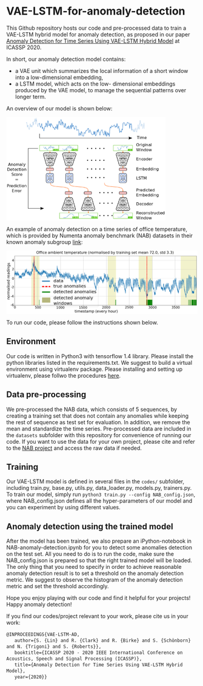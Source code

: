 # VAE-LSTM-for-anomaly-detection

This Github repository hosts our code and pre-processed data to train a VAE-LSTM hybrid model for anomaly detection, as proposed in our paper [Anomaly Detection for Time Series Using VAE-LSTM Hybrid Model](https://ieeexplore.ieee.org/document/9053558) at ICASSP 2020. 

In short, our anomaly detection model contains:
  * a VAE unit which summarizes the local information of a short window into a low-dimensional embedding,
  * a LSTM model, which acts on the low- dimensional embeddings produced by the VAE model, to manage the sequential patterns over longer term.

An overview of our model is shown below:

<img align="middle" src="figures/detailed_architecture.png" alt="overview" width="420"/>

An example of anomaly detection on a time series of office temperature, which is provided by Numenta anomaly benchmark (NAB) datasets in their known anomaly subgroup [link](https://github.com/numenta/NAB/tree/master/data/realKnownCause):

<img align="middle" src="figures/ambient_temp_ours.png" alt="result" width="800"/>

To run our code, please follow the instructions shown below. 

## Environment
Our code is written in Python3 with tensorflow 1.4 library.
Please install the python libraries listed in the requirements.txt. We suggest to build a virtual environment using virtualenv package. Please installing and setting up virtualenv, please follwo the procedures [here](https://packaging.python.org/guides/installing-using-pip-and-virtual-environments/).

## Data pre-processing
We pre-processed the NAB data, which consists of 5 sequences, by creating a training set that does not contain any anomalies while keeping the rest of sequence as test set for evaluation. In addition, we remove the mean and standardize the time series. Pre-processed data are included in the `datasets` subfolder with this repository for convenience of running our code. If you want to use the data for your own project, please cite and refer to the [NAB project](https://numenta.com/machine-intelligence-technology/numenta-anomaly-benchmark/) and access the raw data if needed. 

## Training
Our VAE-LSTM model is defined in several files in the `codes/` subfolder, including train.py, base.py, utils.py, data_loader.py, models.py, trainers.py. To train our model, simply run 
`python3 train.py --config NAB_config.json`, 
where NAB_config.json defines all the hyper-parameters of our model and you can experiment by using different values. 

## Anomaly detection using the trained model
After the model has been trained, we also prepare an iPython-notebook in NAB-anomaly-detection.ipynb for you to detect some anomalies detection on the test set. All you need to do is to run the code, make sure the NAB_config.json is prepared so that the right trained model will be loaded. The only thing that you need to specify in order to achieve reasonable anomaly detection result is to set a threshold on the anomaly detection metric. We suggest to observe the histogram of the anomaly detection metric and set the threshold accordingly.

Hope you enjoy playing with our code and find it helpful for your projects! Happy anomaly detection! 

If you find our codes/project relevant to your work, please cite us in your work:

```
@INPROCEEDINGS{VAE-LSTM-AD, 
   author={S. {Lin} and R. {Clark} and R. {Birke} and S. {Schönborn} and N. {Trigoni} and S. {Roberts}}, 
   booktitle={ICASSP 2020 - 2020 IEEE International Conference on Acoustics, Speech and Signal Processing (ICASSP)}, 
   title={Anomaly Detection for Time Series Using VAE-LSTM Hybrid Model}, 
   year={2020}} 
```
